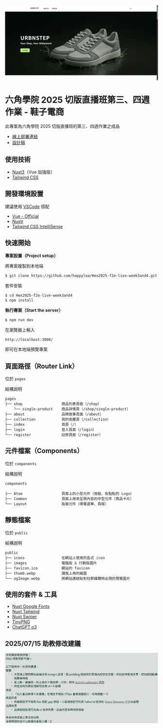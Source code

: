 ![](https://raw.githubusercontent.com/happyloa/Hex2025-f2e-live-week3and4/refs/heads/main/public/thumb.webp)

# 六角學院 2025 切版直播班第三、四週作業 - 鞋子電商

此專案為六角學院 2025 切版直播班的第三、四週作業之成品

- [線上部署連結](https://hex2025-f2e-live-week3and4.vercel.app/)
- [設計稿](https://www.figma.com/design/CYjKvZQo3db8xYCp6DCkKj/%E5%85%AD%E8%A7%92%EF%BD%9C%E9%9E%8B%E5%AD%90%E9%9B%BB%E5%95%86-W3%E3%80%81W4-%EF%BC%88student-ver.%EF%BC%89)

## 使用技術

- [Nuxt3](https://nuxt.com/)（Vue 加強版）
- [Tailwind CSS](https://tailwindcss.com/)

## 開發環境設置

建議使用 [VSCode](https://code.visualstudio.com/) 搭配

- [Vue - Official](https://marketplace.visualstudio.com/items?itemName=Vue.volar)
- [Nuxtr](https://marketplace.visualstudio.com/items?itemName=Nuxtr.nuxtr-vscode)
- [Tailwind CSS IntelliSense](https://marketplace.visualstudio.com/items?itemName=bradlc.vscode-tailwindcss)

## 快速開始

**專案設置（Project setup）**

將專案複製到本地端

```sh
$ git clone https://github.com/happyloa/Hex2025-f2e-live-week3and4.git
```

套件安裝

```sh
$ cd Hex2025-f2e-live-week3and4
$ npm install
```

**執行專案（Start the server）**

```sh
$ npm run dev
```

在瀏覽器上輸入

```
http://localhost:3000/
```

即可在本地端預覽專案

## 頁面路徑（Router Link）

位於 `pages`

結構說明

```
pages
├── shop                  商品列表頁面（/shop）
    └── single-product    商品詳情頁（/shop/single-product）
├── about                 品牌故事頁面（/about）
├── collection            我的收藏頁（/collection）
├── index                 首頁（/）
├── login                 登入頁面（/login）
└── register              註冊頁面（/register）
```

## 元件檔案（Components）

位於 `components`

結構說明

```
components

├── Atom                  頁面上的小型元件（按鈕、有點點的 Logo）
├── Common                頁面上用來呈現內容的中型元件（商品卡片）
└── Layout                版面元件（導覽選單、頁尾）
```

## 靜態檔案

位於 `public`

結構說明

```
public
├── icons                 在網站上使用的各式 icon
├── images                電腦版 & 行動版圖片
├── favicon.ico           網站的 favicon
├── thumb.webp            讀我上用的縮圖
└── ogImage.webp          將網站連結貼到社群媒體時出現的預覽圖片
```

## 使用的套件 & 工具

- [Nuxt Google Fonts](https://google-fonts.nuxtjs.org/)
- [Nuxt Tailwind](https://tailwindcss.nuxtjs.org/)
- [Nuxt Swiper](https://nuxt.com/modules/swiper)
- [TinyPNG](https://tinypng.com/)
- [ChatGPT o3](https://openai.com/)

## 2025/07/15 助教修改建議

![](https://raw.githubusercontent.com/happyloa/Hex2025-f2e-live-week3and4/refs/heads/main/public/ta-advise.webp)
